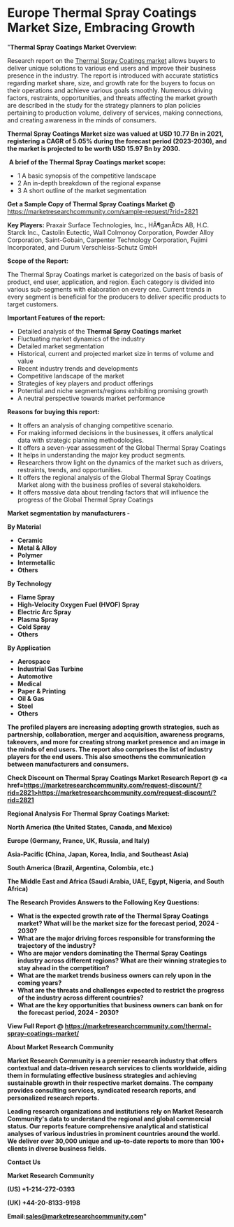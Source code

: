 # Europe Thermal Spray Coatings Market Size, Embracing Growth
"<strong>Thermal Spray Coatings Market Overview:</strong>

Research report on the <a href=https://marketresearchcommunity.com/thermal-spray-coatings-market/>Thermal Spray Coatings market</a> allows buyers to deliver unique solutions to various end users and improve their business presence in the industry. The report is introduced with accurate statistics regarding market share, size, and growth rate for the buyers to focus on their operations and achieve various goals smoothly. Numerous driving factors, restraints, opportunities, and threats affecting the market growth are described in the study for the strategy planners to plan policies pertaining to production volume, delivery of services, making connections, and creating awareness in the minds of consumers.

<strong>Thermal Spray Coatings Market size was valued at USD 10.77 Bn in 2021, registering a CAGR of 5.05% during the forecast period (2023-2030), and the market is projected to be worth USD 15.97 Bn by 2030.</strong>

 <Strong>A brief of the Thermal Spray Coatings market scope:</Strong>
<ul>
 <li>1  A basic synopsis of the competitive landscape</li>
 <li>2  An in-depth breakdown of the regional expanse</li>
 <li>3  A short outline of the market segmentation</li>
</ul>
<strong>Get a Sample Copy of Thermal Spray Coatings Market @ </b></strong><a href=https://marketresearchcommunity.com/sample-request/?rid=2821><u>https://marketresearchcommunity.com/sample-request/?rid=2821</u></a>

<strong>Key Players:</strong> 
Praxair Surface Technologies, Inc., HÃ¶ganÃ¤s AB, H.C. Starck Inc., Castolin Eutectic, Wall Colmonoy Corporation, Powder Alloy Corporation, Saint-Gobain, Carpenter Technology Corporation, Fujimi Incorporated, and Durum Verschleiss-Schutz GmbH

<strong>Scope of the Report:</strong>

The Thermal Spray Coatings market is categorized on the basis of basis of product, end user, application, and region. Each category is divided into various sub-segments with elaboration on every one. Current trends in every segment is beneficial for the producers to deliver specific products to target customers.

<strong><b>Important Features of the report:</b></strong>
<ul>
  <li>Detailed analysis of the <strong><b>Thermal Spray Coatings </b></strong><strong><b>market</b></strong></li>
  <li>Fluctuating market dynamics of the industry</li>
  <li>Detailed market segmentation</li>
  <li>Historical, current and projected market size in terms of volume and value</li>
  <li>Recent industry trends and developments</li>
  <li>Competitive landscape of the market</li>
  <li>Strategies of key players and product offerings</li>
  <li>Potential and niche segments/regions exhibiting promising growth</li>
  <li>A neutral perspective towards market performance</li>
</ul>
<strong><b>Reasons for buying this report:</b></strong>
<ul>
  <li>It offers an analysis of changing competitive scenario.</li>
  <li>For making informed decisions in the businesses, it offers analytical data with strategic planning methodologies.</li>
  <li>It offers a seven-year assessment of the Global Thermal Spray Coatings</li>
  <li>It helps in understanding the major key product segments.</li>
  <li>Researchers throw light on the dynamics of the market such as drivers, restraints, trends, and opportunities.</li>
  <li>It offers the regional analysis of the Global Thermal Spray Coatings Market along with the business profiles of several stakeholders.</li>
  <li>It offers massive data about trending factors that will influence the progress of the Global Thermal Spray Coatings</li>
</ul>

<strong>Market segmentation by manufacturers -</strong>


<strong><strong>By Material</strong></h4>
<ul>
 	<li>Ceramic</li>
 	<li>Metal &amp; Alloy</li>
 	<li>Polymer</li>
 	<li>Intermetallic</li>
 	<li>Others</li>
</ul>
<strong><strong>By Technology</strong></h4>
<ul>
 	<li>Flame Spray</li>
 	<li>High-Velocity Oxygen Fuel (HVOF) Spray</li>
 	<li>Electric Arc Spray</li>
 	<li>Plasma Spray</li>
 	<li>Cold Spray</li>
 	<li>Others</li>
</ul>
<strong><strong>By Application</strong></h4>
<ul>
 	<li>Aerospace</li>
 	<li>Industrial Gas Turbine</li>
 	<li>Automotive</li>
 	<li>Medical</li>
 	<li>Paper &amp; Printing</li>
 	<li>Oil &amp; Gas</li>
 	<li>Steel</li>
 	<li>Others</li>
</ul>

The profiled players are increasing adopting growth strategies, such as partnership, collaboration, merger and acquisition, awareness programs, takeovers, and more for creating strong market presence and an image in the minds of end users. The report also comprises the list of industry players for the end users. This also smoothens the communication between manufacturers and consumers.

<strong><b>Check Discount on Thermal Spray Coatings Market Research Report @ </b></strong><a href=https://marketresearchcommunity.com/request-discount/?rid=2821><u>https://marketresearchcommunity.com/request-discount/?rid=2821</u></a>

<strong>Regional Analysis For Thermal Spray Coatings Market:</strong>

<strong>North America</strong> (the United States, Canada, and Mexico)

<strong>Europe</strong> (Germany, France, UK, Russia, and Italy)

<strong>Asia-Pacific</strong> (China, Japan, Korea, India, and Southeast Asia)

<strong>South America</strong> (Brazil, Argentina, Colombia, etc.)

<strong>The Middle East and Africa</strong> (Saudi Arabia, UAE, Egypt, Nigeria, and South Africa)

<strong>The Research Provides Answers to the Following Key Questions:</strong>
<ul>
 	<li>What is the expected growth rate of the Thermal Spray Coatings market? What will be the market size for the forecast period, 2024 - 2030?</li>
 	<li>What are the major driving forces responsible for transforming the trajectory of the industry?</li>
 	<li>Who are major vendors dominating the Thermal Spray Coatings industry across different regions? What are their winning strategies to stay ahead in the competition?</li>
 	<li>What are the market trends business owners can rely upon in the coming years?</li>
 	<li>What are the threats and challenges expected to restrict the progress of the industry across different countries?</li>
 	<li>What are the key opportunities that business owners can bank on for the forecast period, 2024 - 2030?</li>
</ul>

<strong>View Full Report @</strong> <a href=https://marketresearchcommunity.com/thermal-spray-coatings-market/>https://marketresearchcommunity.com/thermal-spray-coatings-market/</a>

<strong>About Market Research Community</strong>

Market Research Community is a premier research industry that offers contextual and data-driven research services to clients worldwide, aiding them in formulating effective business strategies and achieving sustainable growth in their respective market domains. The company provides consulting services, syndicated research reports, and personalized research reports.

Leading research organizations and institutions rely on Market Research Community's data to understand the regional and global commercial status. Our reports feature comprehensive analytical and statistical analyses of various industries in prominent countries around the world. We deliver over 30,000 unique and up-to-date reports to more than 100+ clients in diverse business fields.

<strong>Contact Us</strong>

<strong>Market Research Community</strong>

(US) +1-214-272-0393

(UK) +44-20-8133-9198

<strong>Email:</strong>sales@marketresearchcommunity.com"
